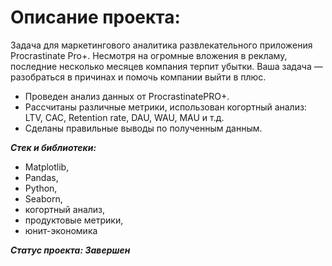 # Описание проекта: 
Задача для маркетингового аналитика развлекательного приложения Procrastinate Pro+. 
Несмотря на огромные вложения в рекламу, последние несколько месяцев компания терпит убытки. 
Ваша задача — разобраться в причинах и помочь компании выйти в плюс.

- Проведен анализ данных от ProcrastinatePRO+.
- Рассчитаны различные метрики, использован когортный анализ: LTV, CAC, Retention rate, DAU, WAU, MAU и т.д.
- Сделаны правильные выводы по полученным данным.

***Стек и библиотеки:***
- Matplotlib,
- Pandas,
- Python,
- Seaborn,
- когортный анализ,
- продуктовые метрики,
- юнит-экономика

***Статус проекта: Завершен***

